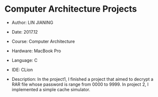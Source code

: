 # Computer Architecture Projects

- Author: LIN JIANING

- Date: 2017.12

- Course: Computer Architecture

- Hardware: MacBook Pro 

- Language: C

- IDE: CLion

- Description: In the project1, I finished a project that aimed to decrypt a RAR file whose password is range from 0000 to 9999. In project 2, I implemented a simple cache simulator.

